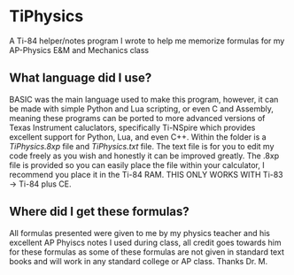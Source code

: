 # TiPhysics
A Ti-84 helper/notes program I wrote to help me memorize formulas for my AP-Physics E&amp;M and Mechanics class 
## What language did I use?
BASIC was the main language used to make this program, however, it can be made with simple Python and Lua scripting, or even C and Assembly, meaning these programs can be ported to more advanced versions of Texas Instrument caluclators, specifically Ti-NSpire which provides excellent support for Python, Lua, and even C++. Within the folder is a *TiPhysics.8xp* file and *TiPhysics.txt* file. The text file is for you to edit my code freely as you wish and honestly it can be improved greatly. The .8xp file is provided so you can easily place the file within your calculator, I recommend you place it in the Ti-84 RAM. THIS ONLY WORKS WITH Ti-83 -> Ti-84 plus CE.
## Where did I get these formulas?
All formulas presented were given to me by my physics teacher and his excellent AP Phyiscs notes I used during class, all credit goes towards him for these formulas as some of these formulas are not given in standard text books and will work in any standard college or AP class. Thanks Dr. M.
